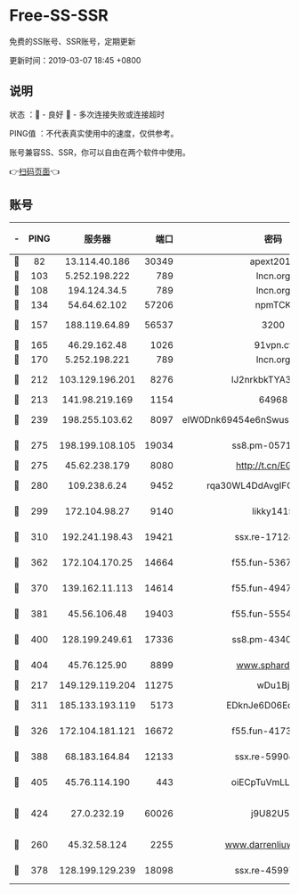 # Free-SS-SSR

免费的SS账号、SSR账号，定期更新

更新时间：2019-03-07 18:45 +0800

## 说明

状态     ：🙂 - 良好 🙁 - 多次连接失败或连接超时

PING值   ：不代表真实使用中的速度，仅供参考。

账号兼容SS、SSR，你可以自由在两个软件中使用。

👉[扫码页面](https://liesauer.github.io/Free-SS-SSR/)👈

## 账号

|-|PING|服务器|端口|密码|加密方式|区域|
|:----:|:----:|:-----:|-----:|:----:|:----:|:----:|
|🙂|82|13.114.40.186|30349|apext2019|chacha20|JP|
|🙂|103|5.252.198.222|789|lncn.org|rc4|JP|
|🙂|108|194.124.34.5|789|lncn.org|rc4|JP|
|🙂|134|54.64.62.102|57206|npmTCK|rc4-md5|JP|
|🙂|157|188.119.64.89|56537|3200|aes-256-cfb|RU|
|🙂|165|46.29.162.48|1026|91vpn.cf|rc4-md5|RU|
|🙂|170|5.252.198.221|789|lncn.org|rc4|JP|
|🙂|212|103.129.196.201|8276|lJ2nrkbkTYA30wv0|aes-256-cfb|US|
|🙂|213|141.98.219.169|1154|64968|chacha20|US|
|🙂|239|198.255.103.62|8097|eIW0Dnk69454e6nSwuspv9DmS201tQ0D|aes-256-cfb|US|
|🙂|275|198.199.108.105|19034|ss8.pm-05716410|aes-256-cfb|US|
|🙂|275|45.62.238.179|8080|http://t.cn/EGJIyrl|rc4-md5|CA|
|🙂|280|109.238.6.24|9452|rqa30WL4DdAvgIFG6Fs3znzTa|aes-256-cfb|FR|
|🙂|299|172.104.98.27|9140|likky1415|aes-256-cfb|JP|
|🙂|310|192.241.198.43|19421|ssx.re-17128013|aes-256-cfb|US|
|🙂|362|172.104.170.25|14664|f55.fun-53676794|aes-256-cfb|SG|
|🙂|370|139.162.11.113|14614|f55.fun-49472003|aes-256-cfb|SG|
|🙂|381|45.56.106.48|19403|f55.fun-55549591|aes-256-cfb|US|
|🙂|400|128.199.249.61|17336|ss8.pm-43407054|aes-256-cfb|SG|
|🙂|404|45.76.125.90|8899|www.sphard.com|aes-256-cfb|AU|
|🙂|217|149.129.119.204|11275|wDu1Bj|rc4-md5|HK|
|🙂|311|185.133.193.119|5173|EDknJe6D06EoWDaw|aes-256-cfb|US|
|🙂|326|172.104.181.121|16672|f55.fun-41734869|aes-256-cfb|SG|
|🙂|388|68.183.164.84|12133|ssx.re-59904626|aes-256-cfb|US|
|🙂|405|45.76.114.190|443|oiECpTuVmLLxk4Ts|aes-256-cfb|AU|
|🙂|424|27.0.232.19|60026|j9U82U53|xchacha20-ietf-poly1305|HK|
|🙁|260|45.32.58.124|2255|www.darrenliuwei.com|aes-256-cfb|JP|
|🙁|378|128.199.129.239|18098|ssx.re-45997655|aes-256-cfb|SG|
